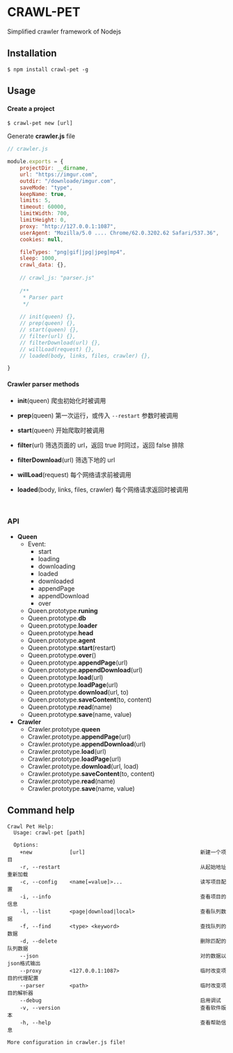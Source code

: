 # CRAWL-PET

Simplified crawler framework of Nodejs

## Installation

```shell
$ npm install crawl-pet -g
```

## Usage

####  Create a project

```shell
$ crawl-pet new [url]
```

Generate **crawler.js** file

```javascript
// crawler.js

module.exports = {
    projectDir: __dirname,
    url: "https://imgur.com",
    outdir: "/downloade/imgur.com",
    saveMode: "type",
    keepName: true,
    limits: 5,
    timeout: 60000,
    limitWidth: 700,
    limitHeight: 0,
    proxy: "http://127.0.0.1:1087",
    userAgent: "Mozilla/5.0 .... Chrome/62.0.3202.62 Safari/537.36",
    cookies: null,

    fileTypes: "png|gif|jpg|jpeg|mp4",
    sleep: 1000,
    crawl_data: {},
    
    // crawl_js: "parser.js"
  
  	/**
     * Parser part
     */
  
  	// init(queen) {},
    // prep(queen) {},
    // start(queen) {},
    // filter(url) {},
    // filterDownload(url) {},
    // willLoad(request) {},
    // loaded(body, links, files, crawler) {},

}

```

#### Crawler parser methods

* **init**(queen)                                                   爬虫初始化时被调用

* **prep**(queen)                                                第一次运行，或传入 `--restart` 参数时被调用

* **start**(queen)                                                开始爬取时被调用

* **filter**(url)                                                      筛选页面的 url，返回 true 时同过，返回 false 排除

* **filterDownload**(url)                                   筛选下地的 url

* **willLoad**(request)                                       每个网络请求前被调用

* **loaded**(body, links, files, crawler)             每个网络请求返回时被调用

  ​

### API

* **Queen**
  * Event:
    * start
    * loading
    * downloading
    * loaded
    * downloaded
    * appendPage
    * appendDownload
    * over
  * Queen.prototype.**runing**
  * Queen.prototype.**db**
  * Queen.prototype.**loader**
  * Queen.prototype.**head**
  * Queen.prototype.**agent**
  * Queen.prototype.**start**(restart)
  * Queen.prototype.**over**()
  * Queen.prototype.**appendPage**(url)
  * Queen.prototype.**appendDownload**(url)
  * Queen.prototype.**load**(url)
  * Queen.prototype.**loadPage**(url)
  * Queen.prototype.**download**(url, to)
  * Queen.prototype.**saveContent**(to, content)
  * Queen.prototype.**read**(name)
  * Queen.prototype.**save**(name, value)
* **Crawler**
  * Crawler.prototype.**queen**
  * Crawler.prototype.**appendPage**(url)
  * Crawler.prototype.**appendDownload**(url)
  * Crawler.prototype.**load**(url)
  * Crawler.prototype.**loadPage**(url)
  * Crawler.prototype.**download**(url, load)
  * Crawler.prototype.**saveContent**(to, content)
  * Crawler.prototype.**read**(name)
  * Crawler.prototype.**save**(name, value)


## Command help

```
Crawl Pet Help:
  Usage: crawl-pet [path]
  
  Options:
    +new            [url]                                     新建一个项目
    -r, --restart                                             从起始地址重新加载
    -c, --config    <name[=value]>...                         读写项目配置
    -i, --info                                                查看项目的信息
    -l, --list      <page|download|local>                     查看队列数据
    -f, --find      <type> <keyword>                          查找队列的数据
    -d, --delete                                              删除匹配的队列数据
    --json                                                    对的数据以json格式输出
    --proxy         <127.0.0.1:1087>                          临时改变项目的代理配置
    --parser        <path>                                    临时改变项目的解析器
    --debug                                                   启用调试
    -v, --version                                             查看软件版本
    -h, --help                                                查看帮助信息

More configuration in crawler.js file!
    
```








